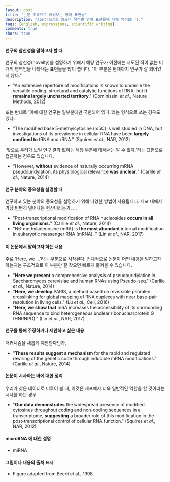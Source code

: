 ```yaml
---
layout: post
title: "논문 초록으로 배워보는 영어 표현들"
description: "abstract를 읽으며 목적별 영어 표현들에 대해 익혀봅니다."
tags: [english, expressions, scientific writing]
comments: true
share: true
---
```



#### 연구의 참신성을 말하고자 할 때

연구의 참신성(novelty)을 설명하기 위해서 해당 연구가 이전에는 시도된 적이 없는 미개척 영역임을 나타내는 표현들을 많이 씁니다. "이 부분은 현재까지 연구가 잘 되어있지 않다."

* "An extensive repertoire of modifications is known to underlie the versatile coding, structural and catalytic functions of RNA, but **it remains largely uncharted territory**." (Dominissini *et al*., Nature Methods, 2012)

또는 반대로 '이에 대한 연구는 일부분에만 국한되어 있다.'라는 형식으로 쓰는 경우도 있다.

* "The modified base 5-methylcytosine (m5C) is well studied in DNA, but investigations of its prevalence in cellular RNA have been **largely confined to** tRNA and rRNA." (Squires *et al*., NAR, 2012)

'앞으로 우리가 보일 연구 결과 없이는 해당 부분에 대해서는 알 수 없다.'라는 표현으로 접근하는 경우도 있습니다.

* "However, **without** evidence of naturally occurring mRNA pseudouridylation, its physiological relevance **was unclear.**" (Carlile *et al*., Nature, 2014)


#### 연구 분야의 중요성을 설명할 때

연구하고 있는 분야의 중요성을 설명하기 위해 다양한 방법이 사용됩니다. 세포 내에서 가장 빈번히 일어나는 현상이라든가, ...

* "Post-transcriptional modification of RNA nucleosides **occurs in all living organisms.**" (Carlile *et al*., Nature, 2014)
* "N6-methyladenosine (m6A) is **the most abundant** internal modification in eukaryotic messenger RNA (mRNA), " (Lin *et al*., NAR, 2017)


#### 이 논문에서 말하고자 하는 내용

주로 'Here, we ...'라는 부분으로 시작된다. 전체적으로 논문이 어떤 내용을 말하고자 하는지는 구조적으로 이 부분만 잘 찾으면 빠르게 훑어볼 수 있습니다.

* "**Here we present** a comprehensive analysis of pseudouridylation in Saccharomyces cerevisiae and human RNAs using Pseudo-seq." (Carlile *et al*., Nature, 2014)
* "**Here, we develop** PARIS, a method based on reversible psoralen crosslinking for global mapping of RNA duplexes with near base-pair resolution in living cells." (Lu *et al*., Cell, 2016)
* "**Here, we show that** m6A increases the accessibility of its surrounding RNA sequence to bind heterogeneous unclear ribonuclearprotein G (HNRNPG)." (Lin *et al*., NAR, 2017)



#### 연구를 통해 주장하거나 제안하고 싶은 내용

매커니즘을 새롭게 제안한다던가,

* "**These results suggest a mechanism** for the rapid and regulated rewiring of the genetic code through inducible mRNA modifications." (Carlile *et al*., Nature, 2014)


#### 논문이 시사하는 바에 대한 정리

우리가 찾은 데이터로 미루어 볼 때, 이것은 세포에서 더욱 일반적인 역할을 할 것이라는 시사를 하는 경우

* "**Our data demonstrates** the widespread presence of modified cytosines throughout coding and non-coding sequences in a transcriptome, **suggesting** a broader role of this modification in the post-transcriptional control of cellular RNA function." (Squires *et al*., NAR, 2012)



#### microRNA 에 대한 설명

* miRNA


#### 그림이나 내용의 출처 표시

* Figure adapted from Beerli et al., 1998.